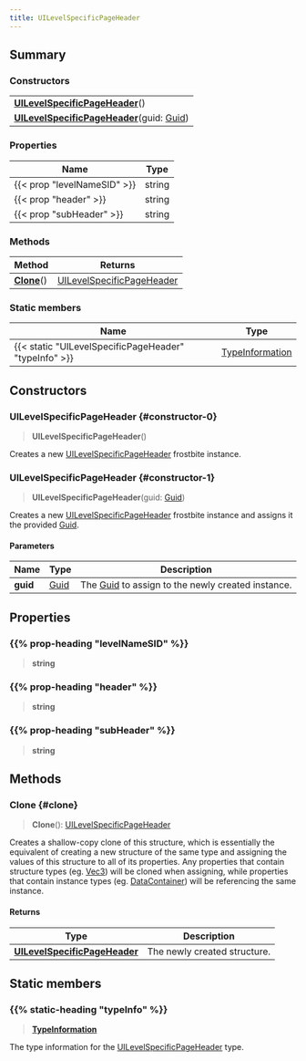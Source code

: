 ```yaml
---
title: UILevelSpecificPageHeader
---
```


## Summary

### Constructors

|  |
| --- |
| **[UILevelSpecificPageHeader](#constructor-0)**() |
| **[UILevelSpecificPageHeader](#constructor-1)**(guid: [Guid](/vext/ref/shared/type/guid)) |

### Properties

| Name | Type |
| ---- | ---- |
| {{< prop "levelNameSID" >}} | string |
| {{< prop "header" >}} | string |
| {{< prop "subHeader" >}} | string |

### Methods

| Method | Returns |
| ------ | ------- |
| **[Clone](#clone)**() | [UILevelSpecificPageHeader](/vext/ref/fb/uilevelspecificpageheader) |

### Static members

| Name | Type |
| ---- | ---- |
| {{< static "UILevelSpecificPageHeader" "typeInfo" >}} | [TypeInformation](/vext/ref/shared/type/typeinformation) |

## Constructors

### UILevelSpecificPageHeader {#constructor-0}

> **UILevelSpecificPageHeader**()

Creates a new [UILevelSpecificPageHeader](/vext/ref/fb/uilevelspecificpageheader) frostbite instance.

### UILevelSpecificPageHeader {#constructor-1}

> **UILevelSpecificPageHeader**(guid: [Guid](/vext/ref/shared/type/guid))

Creates a new [UILevelSpecificPageHeader](/vext/ref/fb/uilevelspecificpageheader) frostbite instance and assigns it the provided [Guid](/vext/ref/shared/type/guid).

#### Parameters

| Name | Type | Description |
| ---- | ---- | ----------- |
| **guid** | [Guid](/vext/ref/shared/type/guid) | The [Guid](/vext/ref/shared/type/guid) to assign to the newly created instance. |

## Properties

### {{% prop-heading "levelNameSID" %}}

> **string**

### {{% prop-heading "header" %}}

> **string**

### {{% prop-heading "subHeader" %}}

> **string**

## Methods

### Clone {#clone}

> **Clone**(): [UILevelSpecificPageHeader](/vext/ref/fb/uilevelspecificpageheader)

Creates a shallow-copy clone of this structure, which is essentially the equivalent of creating a new structure of the same type and assigning the values of this structure to all of its properties. Any properties that contain structure types (eg. [Vec3](/vext/ref/shared/type/vec3)) will be cloned when assigning, while properties that contain instance types (eg. [DataContainer](/vext/ref/shared/type/datacontainer)) will be referencing the same instance.

#### Returns

| Type | Description |
| ---- | ----------- |
| **[UILevelSpecificPageHeader](/vext/ref/fb/uilevelspecificpageheader)** | The newly created structure. |

## Static members

### {{% static-heading "typeInfo" %}}

> **[TypeInformation](/vext/ref/shared/type/typeinformation)**

The type information for the [UILevelSpecificPageHeader](/vext/ref/fb/uilevelspecificpageheader) type.

